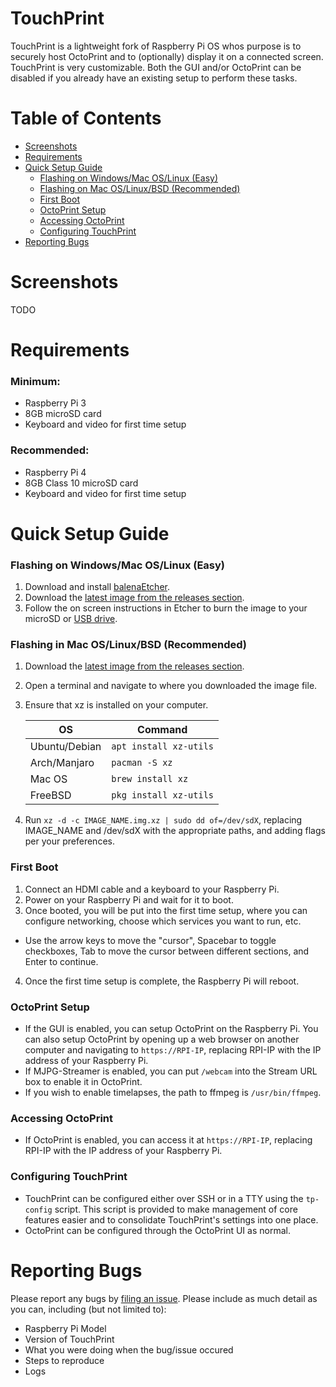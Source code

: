 # TouchPrint
TouchPrint is a lightweight fork of Raspberry Pi OS whos purpose is to securely host OctoPrint and to (optionally) display it on a connected screen.
TouchPrint is very customizable. Both the GUI and/or OctoPrint can be disabled if you already have an existing setup to perform these tasks.

# Table of Contents
- [Screenshots](#screenshots)
- [Requirements](#requirements)
- [Quick Setup Guide](#quick-setup-guide)
  - [Flashing on Windows/Mac OS/Linux \(Easy\)](#flashing-on-windowsmac-oslinux-easy)
  - [Flashing on Mac OS/Linux/BSD \(Recommended\)](#flashing-in-mac-oslinuxbsd-recommended)
  - [First Boot](#first-boot)
  - [OctoPrint Setup](#octoprint-setup)
  - [Accessing OctoPrint](#accessing-octoprint)
  - [Configuring TouchPrint](#configuring-touchprint)
- [Reporting Bugs](#reporting-bugs)

# Screenshots
TODO

# Requirements
### Minimum:
- Raspberry Pi 3
- 8GB microSD card
- Keyboard and video for first time setup

### Recommended:
- Raspberry Pi 4
- 8GB Class 10 microSD card
- Keyboard and video for first time setup

# Quick Setup Guide
### Flashing on Windows/Mac OS/Linux (Easy)
1. Download and install [balenaEtcher](https://www.balena.io/etcher/).
2. Download the [latest image from the releases section](/releases).
3. Follow the on screen instructions in Etcher to burn the image to your microSD or [USB drive](https://www.raspberrypi.org/documentation/hardware/raspberrypi/bootmodes/msd.md).

### Flashing in Mac OS/Linux/BSD (Recommended)
1. Download the [latest image from the releases section](/releases).
2. Open a terminal and navigate to where you downloaded the image file.
3. Ensure that xz is installed on your computer.

    | **OS**        | **Command**            |
    |---------------|------------------------|
    | Ubuntu/Debian | `apt install xz-utils` |
    | Arch/Manjaro  | `pacman -S xz`         |
    | Mac OS        | `brew install xz`      |
    | FreeBSD       | `pkg install xz-utils` |

4. Run `xz -d -c IMAGE_NAME.img.xz | sudo dd of=/dev/sdX`, replacing IMAGE\_NAME and /dev/sdX with the appropriate paths, and adding flags per your preferences.

### First Boot
1. Connect an HDMI cable and a keyboard to your Raspberry Pi.
2. Power on your Raspberry Pi and wait for it to boot.
3. Once booted, you will be put into the first time setup, where you can configure networking, choose which services you want to run, etc.
  - Use the arrow keys to move the "cursor", Spacebar to toggle checkboxes, Tab to move the cursor between different sections, and Enter to continue.
4. Once the first time setup is complete, the Raspberry Pi will reboot.

### OctoPrint Setup
- If the GUI is enabled, you can setup OctoPrint on the Raspberry Pi. You can also setup OctoPrint by opening up a web browser on another computer and navigating to `https://RPI-IP`, replacing RPI-IP with the IP address of your Raspberry Pi.
- If MJPG-Streamer is enabled, you can put `/webcam` into the Stream URL box to enable it in OctoPrint.
- If you wish to enable timelapses, the path to ffmpeg is `/usr/bin/ffmpeg`.

### Accessing OctoPrint
- If OctoPrint is enabled, you can access it at `https://RPI-IP`, replacing RPI-IP with the IP address of your Raspberry Pi.

### Configuring TouchPrint
- TouchPrint can be configured either over SSH or in a TTY using the `tp-config` script. This script is provided to make management of core features easier and to consolidate TouchPrint's settings into one place.
- OctoPrint can be configured through the OctoPrint UI as normal.

# Reporting Bugs
Please report any bugs by [filing an issue](/issues). Please include as much detail as you can, including (but not limited to):
- Raspberry Pi Model
- Version of TouchPrint
- What you were doing when the bug/issue occured
- Steps to reproduce
- Logs
